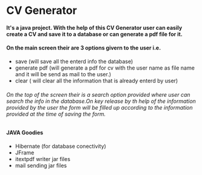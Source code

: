 # CV Generator
#### It's a java project. With the help of this CV Generator user can easily create a CV and save it to a database or can generate a pdf file for it.
#### On the main screen their are 3 options givern to the user i.e.
* save (will save all the enterd info the database)
* generate pdf (will generate a pdf for cv with the user name as file name and it will be send as mail to the user.)
* clear ( will clear all the information that is already enterd by user)
###### On the top of the screen their is a search option provided where user can search the info in the database.On key release by th help of the information provided by the user the form will be filled up according to the information provided at the time of saving the form.
#### JAVA Goodies
- Hibernate (for database conectivity)
- JFrame
- itextpdf writer jar files
- mail sending jar files
